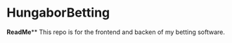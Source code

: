 # HungaborBetting
****************************ReadMe******************************
This repo is for the frontend and backen of my betting software.
